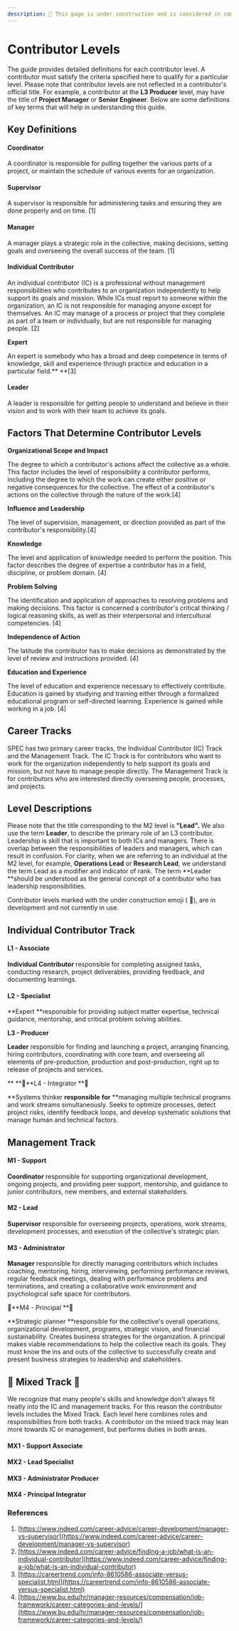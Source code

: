 ```yaml
---
description: 🚧 This page is under construction and is considered in complete 🚧
---
```


# Contributor Levels

The guide provides detailed definitions for each contributor level. A contributor must satisfy the criteria specified here to qualify for a particular level. Please note that contributor levels are not reflected in a contributor's official title. For example, a contributor at the **L3 Producer** level, may have the title of **Project Manager** or **Senior Engineer**. Below are some definitions of key terms that will help in understanding this guide.

## Key Definitions

#### Coordinator

A coordinator is responsible for pulling together the various parts of a project, or maintain the schedule of various events for an organization.

#### Supervisor

A supervisor is responsible for administering tasks and ensuring they are done properly and on time. \[1]

#### Manager

A manager plays a strategic role in the collective, making decisions, setting goals and overseeing the overall success of the team. \[1]

#### Individual Contributor

An individual contributor (IC) is a professional without management responsibilities who contributes to an organization independently to help support its goals and mission. While ICs must report to someone within the organization, an IC is not responsible for managing anyone except for themselves. An IC may manage of a process or project that they complete as part of a team or individually, but are not responsible for managing people. \[2]

**Expert**

An expert is somebody who has a broad and deep competence in terms of knowledge, skill and experience through practice and education in a particular field.** **\[3]

#### **Leader**

A leader is responsible for getting people to understand and believe in their vision and to work with their team to achieve its goals.

## Factors That Determine Contributor Levels

**Organizational Scope and Impact**

The degree to which a contributor's actions affect the collective as a whole. This factor includes the level of responsibility a contributor performs, including the degree to which the work can create either positive or negative consequences for the collective. The effect of a contributor's actions on the collective through the nature of the work.\[4]

**Influence and Leadership**

The level of supervision, management, or direction provided as part of the contributor's responsibility.\[4]

**Knowledge**

The level and application of knowledge needed to perform the position. This factor describes the degree of expertise a contributor has in a field, discipline, or problem domain. \[4]

**Problem Solving**

The identification and application of approaches to resolving problems and making decisions. This factor is concerned a contributor's critical thinking / logical reasoning skills, as well as their interpersonal and intercultural competencies. \[4]

**Independence of Action**

The latitude the contributor has to make decisions as demonstrated by the level of review and instructions provided. \[4]

**Education and Experience**

The level of education and experience necessary to effectively contribute. Education is gained by studying and training either through a formalized educational program or self-directed learning. Experience is gained while working in a job. \[4]

## Career Tracks

SPEC has two primary career tracks, the Individual Contributor (IC) Track and the Management Track. The IC Track is for contributors who want to work for the organization independently to help support its goals and mission, but not have to manage people directly. The Management Track is for contributors who are interested directly overseeing people, processes, and projects.

## Level Descriptions

Please note that the title corresponding to the M2 level is **"Lead".** We also use the term **Leader**, to describe the primary role of an L3 contributor. Leadership is skill that is important to both ICs and managers. There is overlap between the responsibilities of leaders and managers, which can result in confusion. For clarity, when we are referring to an individual at the M2 level, for example, **Operations Lead** or **Research Lead**, we understand the term Lead as a modifier and indicator of rank. The term **Leader **should be understood as the general concept of a contributor who has leadership responsibilities.

Contributor levels marked with the under construction emoji ( 🚧), are in development and not currently in use.

## **Individual Contributor** Track

#### L1 - Associate

**Individual Contributor** responsible for completing assigned tasks, conducting research, project deliverables, providing feedback, and documenting learnings.

#### L2 - Specialist

**Expert **responsible for providing subject matter expertise, technical guidance, mentorship, and critical problem solving abilities.

**L3 - Producer**

**Leader** responsible for finding and launching a project, arranging financing, hiring contributors, coordinating with core team, and overseeing all elements of pre-production, production and post-production, right up to release of projects and services.

** **🚧**L4 - Integrator **🚧

**Systems thinker **responsible** **for** **managing multiple technical programs and work streams simultaneously. Seeks to optimize processes, detect project risks, identify feedback loops, and develop systematic solutions that manage human and technical factors.

## Management Track

#### M1 - Support

**Coordinator** responsible for supporting organizational development, ongoing projects, and providing peer support, mentorship, and guidance to junior contributors, new members, and external stakeholders.

#### M2 - Lead

**Supervisor** responsible for overseeing projects, operations, work streams, development processes, and execution of the collective's strategic plan.

#### M3 - Administrator

**Manager** responsible for directly managing contributors which includes coaching, mentoring, hiring, interviewing, performing performance reviews, regular feedback meetings, dealing with performance problems and terminations, and creating a collaborative work environment and psychological safe space for contributors.

🚧**M4 - Principal **🚧

**Strategic planner **responsible for the collective's overall operations, organizational development, programs, strategic vision, and financial sustainability. Creates business strategies for the organization. A principal makes viable recommendations to help the collective reach its goals. They must know the ins and outs of the collective to successfully create and present business strategies to leadership and stakeholders.

## 🚧 Mixed Track 🚧

We recognize that many people's skills and knowledge don't always fit neatly into the IC and management tracks. For this reason the contributor levels includes the Mixed Track. Each level here combines roles and responsibilities from both tracks. A contributor on the mixed track may lean more towards IC or management, but performs duties in both areas.

#### MX1 - Support Associate

#### MX2 - Lead Specialist

#### MX3 - Administrator Producer

#### MX4 - Principal Integrator

### References

1. [https://www.indeed.com/career-advice/career-development/manager-vs-supervisor](https://www.indeed.com/career-advice/career-development/manager-vs-supervisor)
2. [https://www.indeed.com/career-advice/finding-a-job/what-is-an-individual-contributor](https://www.indeed.com/career-advice/finding-a-job/what-is-an-individual-contributor)
3. [https://careertrend.com/info-8610586-associate-versus-specialist.html](https://careertrend.com/info-8610586-associate-versus-specialist.html)
4. [https://www.bu.edu/hr/manager-resources/compensation/job-framework/career-categories-and-levels/](https://www.bu.edu/hr/manager-resources/compensation/job-framework/career-categories-and-levels/)
